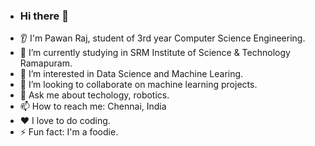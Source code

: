 - ### Hi there 👋
* 👂 I'm Pawan Raj, student of 3rd year Computer Science Engineering.
* 🔭 I’m currently studying in SRM Institute of Science & Technology Ramapuram.
* 🌱 I’m interested in Data Science and Machine Learing.
* 🤝 I’m looking to collaborate on machine learning projects.
* 💬 Ask me about techology, robotics.
* 📫 How to reach me: Chennai, India
* ❤️ I love to do coding.
* ⚡ Fun fact: I'm a foodie.

<!---
pawanraj77/pawanraj77 is a ✨ special ✨ repository because its `README.md` (this file) appears on your GitHub profile.
You can click the Preview link to take a look at your changes.
--->
